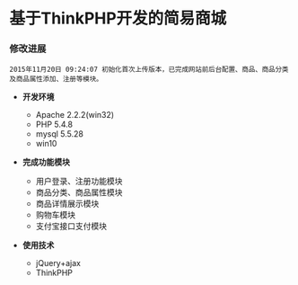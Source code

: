 # 基于ThinkPHP开发的简易商城

### 修改进展
	2015年11月20日 09:24:07 初始化首次上传版本，已完成网站前后台配置、商品、商品分类及商品属性添加、注册等模块。


* **开发环境**
    * Apache 2.2.2(win32)
    * PHP 5.4.8
    * mysql 5.5.28
    * win10

* **完成功能模块**
    * 用户登录、注册功能模块
    * 商品分类、商品属性模块
    * 商品详情展示模块
    * 购物车模块
    * 支付宝接口支付模块

* **使用技术**
    * jQuery+ajax
    * ThinkPHP
